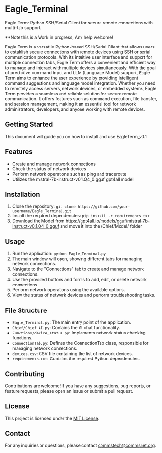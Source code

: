 # Eagle_Terminal
Eagle Term: Python SSH/Serial Client for secure remote connections with multi-tab support.

**Note this is a Work in progress, Any help welcome!

Eagle Term is a versatile Python-based SSH/Serial Client that allows users to establish secure connections with remote devices using SSH or serial communication protocols. With its intuitive user interface and support for multiple connection tabs, Eagle Term offers a convenient and efficient way to manage and interact with multiple devices simultaneously. With the goal of predictive command input and LLM (Language Model) support, Eagle Term aims to enhance the user experience by providing intelligent command suggestions and language model integration. Whether you need to remotely access servers, network devices, or embedded systems, Eagle Term provides a seamless and reliable solution for secure remote communication. It offers features such as command execution, file transfer, and session management, making it an essential tool for network administrators, developers, and anyone working with remote devices.

## Getting Started
This document will guide you on how to install and use EagleTerm_v0.1

## Features
- Create and manage network connections
- Check the status of network devices
- Perform network operations such as ping and traceroute
- Utilizes the mistral-7b-instruct-v0.1.Q4_0.gguf gpt4all model

## Installation
1. Clone the repository: `git clone https://github.com/your-username/Eagle_Terminal.git`
2. Install the required dependencies: `pip install -r requirements.txt`
3. Download the Model from https://gpt4all.io/models/gguf/mistral-7b-instruct-v0.1.Q4_0.gguf and move it into the /Chief/Model/ folder

## Usage
1. Run the application: `python Eagle_Terminal.py`
2. The main window will open, showing different tabs for managing network connections.
3. Navigate to the "Connections" tab to create and manage network connections.
4. Use the provided buttons and forms to add, edit, or delete network connections.
5. Perform network operations using the available options.
6. View the status of network devices and perform troubleshooting tasks.

## File Structure
- `Eagle_Terminal.py`: The main entry point of the application.
- `Chief/Chief_AI.py`: Contains the AI chat functionality.
- `Functions/device_status.py`: Implements network status checking functions.
- `ConnectionTab.py`: Defines the ConnectionTab class, responsible for managing network connections.
- `devices.csv`: CSV file containing the list of network devices.
- `requirements.txt`: Contains the required Python dependencies.

## Contributing
Contributions are welcome! If you have any suggestions, bug reports, or feature requests, please open an issue or submit a pull request.

## License
This project is licensed under the [MIT License](LICENSE).

## Contact
For any inquiries or questions, please contact commstech@commsnet.org.
